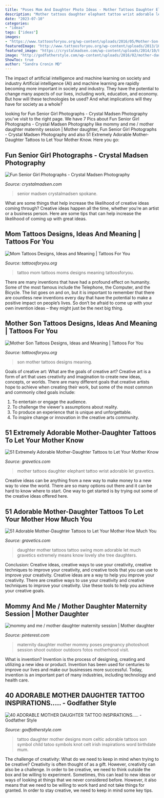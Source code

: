 ```yaml
---
title: "Poses Mom And Daughter Photo Ideas - Mother Tattoos Daughter Elephant Tattoo Wrist Adorable Let Gravetics"
description: "Mother tattoos daughter elephant tattoo wrist adorable let gravetics"
date: "2023-07-10"
categories:
- "ideas"
tags: ["ideas"]
images:
- "https://www.tattoosforyou.org/wp-content/uploads/2016/05/Mother-Son-Tattoos-Designs.jpg"
featuredImage: "http://www.tattoosforyou.org/wp-content/uploads/2013/10/Tattoo-Ideas-For-Moms.jpg"
featured_image: "https://crystalmadsen.com/wp-content/uploads/2014/10/Fun-Spokane-Senior-Girl-Photos-013.jpg"
image: "http://godfatherstyle.com/wp-content/uploads/2016/02/mother-daughter-tattoo.jpg"
ShowToc: true
author: "Sandra Cronin MD"
---
```



The impact of artificial intelligence and machine learning on society and industry
Artificial intelligence (AI) and machine learning are rapidly becoming more important in society and industry. They have the potential to change many aspects of our lives, including work, education, and economy. But how will these technologies be used? And what implications will they have for society as a whole?

	

		
looking for Fun Senior Girl Photographs - Crystal Madsen Photography you've visit to the right page. We have 7 Pics about Fun Senior Girl Photographs - Crystal Madsen Photography like mommy and me / mother daughter maternity session | Mother daughter, Fun Senior Girl Photographs - Crystal Madsen Photography and also 51 Extremely Adorable Mother-Daughter Tattoos to Let Your Mother Know. Here you go:
		
    
## Fun Senior Girl Photographs - Crystal Madsen Photography

<img loading=lazy src="https://crystalmadsen.com/wp-content/uploads/2014/10/Fun-Spokane-Senior-Girl-Photos-013.jpg" onerror="this.onerror=null;this.src='https://tse1.mm.bing.net/th?id=OIP.Y-UL3f9RSIDLE0lzUIDUGAHaLG&amp;pid=15.1';" alt="Fun Senior Girl Photographs - Crystal Madsen Photography">

_Source: crystalmadsen.com_

>senior madsen crystalmadsen spokane. 

	

What are some things that help increase the likelihood of creative ideas coming through?
Creative ideas happen all the time, whether you’re an artist or a business person. Here are some tips that can help increase the likelihood of coming up with great ideas.

    
## Mom Tattoos Designs, Ideas And Meaning | Tattoos For You

<img loading=lazy src="http://www.tattoosforyou.org/wp-content/uploads/2013/10/Tattoo-Ideas-For-Moms.jpg" onerror="this.onerror=null;this.src='https://tse2.mm.bing.net/th?id=OIP.cZqX9_PFtEaQWoos1UyhaAHaLI&amp;pid=15.1';" alt="Mom Tattoos Designs, Ideas and Meaning | Tattoos For You">

_Source: tattoosforyou.org_

>tattoo mom tattoos moms designs meaning tattoosforyou. 

	

There are many inventions that have had a profound effect on humanity. Some of the most famous include the Telephone, the Computer, and the Bicycle. The list goes on and on, but it is important to remember that there are countless new inventions every day that have the potential to make a positive impact on people’s lives. So don’t be afraid to come up with your own invention ideas – they might just be the next big thing.

    
## Mother Son Tattoos Designs, Ideas And Meaning | Tattoos For You

<img loading=lazy src="https://www.tattoosforyou.org/wp-content/uploads/2016/05/Mother-Son-Tattoos-Designs.jpg" onerror="this.onerror=null;this.src='https://tse2.mm.bing.net/th?id=OIP.3BsPJxJ1GxIIw5NluGTAtAHaJ3&amp;pid=15.1';" alt="Mother Son Tattoos Designs, Ideas and Meaning | Tattoos For You">

_Source: tattoosforyou.org_

>son mother tattoos designs meaning. 

	

Goals of creative art: What are the goals of creative art?
Creative art is a form of art that uses creativity and imagination to create new ideas, concepts, or worlds. There are many different goals that creative artists hope to achieve when creating their work, but some of the most common and commonly cited goals include: 
1. To entertain or engage the audience.
2. To challenge the viewer's assumptions about reality.
3. To produce an experience that is unique and unforgettable.
4. To inspire change or innovation in the creative arts community.

    
## 51 Extremely Adorable Mother-Daughter Tattoos To Let Your Mother Know

<img loading=lazy src="http://www.gravetics.com/wp-content/uploads/2017/07/Baby-Elephant-On-Wrist-Mother-Daugter-Tattoo.jpg" onerror="this.onerror=null;this.src='https://tse3.mm.bing.net/th?id=OIP.ssPIsg5pRH7InLZGqFw_JQHaJQ&amp;pid=15.1';" alt="51 Extremely Adorable Mother-Daughter Tattoos to Let Your Mother Know">

_Source: gravetics.com_

>mother tattoos daughter elephant tattoo wrist adorable let gravetics. 

	

Creative ideas can be anything from a new way to make money to a new way to view the world. There are so many options out there and it can be hard to know where to start. One way to get started is by trying out some of the creative ideas offered here.

    
## 51 Adorable Mother-Daughter Tattoos To Let Your Mother How Much You

<img loading=lazy src="https://www.gravetics.com/wp-content/uploads/2017/07/Lovely-Mother-Daughter-On-Swing.jpg" onerror="this.onerror=null;this.src='https://tse1.mm.bing.net/th?id=OIP.f_7E3ekOFlpSZIofkrH-_gHaJ4&amp;pid=15.1';" alt="51 Adorable Mother-Daughter Tattoos to Let Your Mother How Much You">

_Source: gravetics.com_

>daughter mother tattoos tattoo swing mom adorable let much gravetics extremely means know lovely she tree daughters. 

	

Conclusion: Creative ideas, creative ways to use your creativity, creative techniques to improve your creativity, and creative tools that you can use to improve your creativity.
Creative ideas are a way to help you improve your creativity. There are creative ways to use your creativity and creative techniques to improve your creativity. Use these tools to help you achieve your creative goals.

    
## Mommy And Me / Mother Daughter Maternity Session | Mother Daughter

<img loading=lazy src="https://i.pinimg.com/736x/a4/5a/f5/a45af5361d0083611d3b369505832219.jpg" onerror="this.onerror=null;this.src='https://tse1.mm.bing.net/th?id=OIP.Zzycl-mPQtxwSmT6Ypf2gwHaLH&amp;pid=15.1';" alt="mommy and me / mother daughter maternity session | Mother daughter">

_Source: pinterest.com_

>maternity daughter mother mommy poses pregnancy photoshoot session shoot outdoor outdoors fotos motherhood visit. 

	

What is invention?
Invention is the process of designing, creating and utilizing a new idea or product. Invention has been used for centuries to improve our lives and make our businesses more successful. Today, invention is an important part of many industries, including technology and health care.

    
## 40 ADORABLE MOTHER DAUGHTER TATTOO INSPIRATIONS..... - Godfather Style

<img loading=lazy src="http://godfatherstyle.com/wp-content/uploads/2016/02/mother-daughter-tattoo.jpg" onerror="this.onerror=null;this.src='https://tse1.mm.bing.net/th?id=OIP.ai8PjVREAIcv_F3C6BNHUgHaJ3&amp;pid=15.1';" alt="40 ADORABLE MOTHER DAUGHTER TATTOO INSPIRATIONS..... - Godfather Style">

_Source: godfatherstyle.com_

>tattoo daughter mother designs mom celtic adorable tattoos son symbol child tatoo symbols knot celt irish inspirations word birthdate mum. 

	

The challenge of creativity: What do we need to keep in mind when trying to be creative?
Creativity is often thought of as a gift. However, creativity can also be a challenge. In order to be creative, we need to think outside the box and be willing to experiment. Sometimes, this can lead to new ideas or ways of looking at things that we never considered before. However, it also means that we need to be willing to work hard and not take things for granted. In order to stay creative, we need to keep in mind some key tips.

